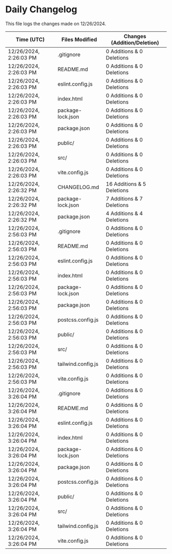# Daily Changelog

This file logs the changes made on 12/26/2024.

| Time (UTC)             | Files Modified                    | Changes (Addition/Deletion) |
|------------------------|-----------------------------------|-----------------------------|
| 12/26/2024, 2:26:03 PM | .gitignore | 0 Additions & 0 Deletions |
| 12/26/2024, 2:26:03 PM | README.md | 0 Additions & 0 Deletions |
| 12/26/2024, 2:26:03 PM | eslint.config.js | 0 Additions & 0 Deletions |
| 12/26/2024, 2:26:03 PM | index.html | 0 Additions & 0 Deletions |
| 12/26/2024, 2:26:03 PM | package-lock.json | 0 Additions & 0 Deletions |
| 12/26/2024, 2:26:03 PM | package.json | 0 Additions & 0 Deletions |
| 12/26/2024, 2:26:03 PM | public/ | 0 Additions & 0 Deletions |
| 12/26/2024, 2:26:03 PM | src/ | 0 Additions & 0 Deletions |
| 12/26/2024, 2:26:03 PM | vite.config.js | 0 Additions & 0 Deletions |
| 12/26/2024, 2:26:32 PM | CHANGELOG.md | 16 Additions & 5 Deletions|
| 12/26/2024, 2:26:32 PM | package-lock.json | 7 Additions & 7 Deletions|
| 12/26/2024, 2:26:32 PM | package.json | 4 Additions & 4 Deletions|
| 12/26/2024, 2:56:03 PM | .gitignore | 0 Additions & 0 Deletions|
| 12/26/2024, 2:56:03 PM | README.md | 0 Additions & 0 Deletions|
| 12/26/2024, 2:56:03 PM | eslint.config.js | 0 Additions & 0 Deletions|
| 12/26/2024, 2:56:03 PM | index.html | 0 Additions & 0 Deletions|
| 12/26/2024, 2:56:03 PM | package-lock.json | 0 Additions & 0 Deletions|
| 12/26/2024, 2:56:03 PM | package.json | 0 Additions & 0 Deletions|
| 12/26/2024, 2:56:03 PM | postcss.config.js | 0 Additions & 0 Deletions|
| 12/26/2024, 2:56:03 PM | public/ | 0 Additions & 0 Deletions|
| 12/26/2024, 2:56:03 PM | src/ | 0 Additions & 0 Deletions|
| 12/26/2024, 2:56:03 PM | tailwind.config.js | 0 Additions & 0 Deletions|
| 12/26/2024, 2:56:03 PM | vite.config.js | 0 Additions & 0 Deletions|
| 12/26/2024, 3:26:04 PM | .gitignore | 0 Additions & 0 Deletions|
| 12/26/2024, 3:26:04 PM | README.md | 0 Additions & 0 Deletions|
| 12/26/2024, 3:26:04 PM | eslint.config.js | 0 Additions & 0 Deletions|
| 12/26/2024, 3:26:04 PM | index.html | 0 Additions & 0 Deletions|
| 12/26/2024, 3:26:04 PM | package-lock.json | 0 Additions & 0 Deletions|
| 12/26/2024, 3:26:04 PM | package.json | 0 Additions & 0 Deletions|
| 12/26/2024, 3:26:04 PM | postcss.config.js | 0 Additions & 0 Deletions|
| 12/26/2024, 3:26:04 PM | public/ | 0 Additions & 0 Deletions|
| 12/26/2024, 3:26:04 PM | src/ | 0 Additions & 0 Deletions|
| 12/26/2024, 3:26:04 PM | tailwind.config.js | 0 Additions & 0 Deletions|
| 12/26/2024, 3:26:04 PM | vite.config.js | 0 Additions & 0 Deletions|
